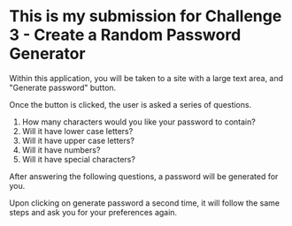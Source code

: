# This is my submission for Challenge 3 - Create a Random Password Generator

Within this application, you will be taken to a site with a large text area, and "Generate password" button.

Once the button is clicked, the user is asked a series of questions. 

1. How many characters would you like your password to contain?
2. Will it have lower case letters?
3. Will it have upper case letters?
4. Will it have numbers?
5. Will it have special characters?

After answering the following questions, a password will be generated for you. 

Upon clicking on generate password a second time, it will follow the same steps and ask you for your preferences again.
